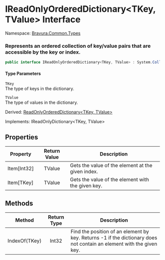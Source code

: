# IReadOnlyOrderedDictionary<TKey, TValue> Interface

Namespace: [Bravura.Common.Types](./Bravura.Common.Types.md)

### Represents an ordered collection of key/value pairs that are accessible by the key or index.

```csharp
public interface IReadOnlyOrderedDictionary<TKey, TValue> : System.Collections.Generic.IReadOnlyDictionary<TKey, TValue>
```

#### Type Parameters
`TKey`<br/>
The type of keys in the dictionary.

`TValue`<br/>
The type of values in the dictionary.

Derived: [ReadOnlyOrderedDictionary<TKey, TValue>](./Bravura.Common.Types.ReadOnlyOrderedDictionary.md)

Implements: IReadOnlyDictionary<TKey, TValue>

## Properties
| Property | Return Value | Description |
| --- | :---: | --- |
| Item[Int32] | TValue | Gets the value of the element at the given index. |
| Item[TKey] | TValue | Gets the value of the element with the given key. |

## Methods
| Method | Return Type | Description |
| --- | :---: | --- |
| IndexOf(TKey) | Int32 | Find the position of an element by key. Returns -1 if the dictionary does not contain an element with the given key. |
